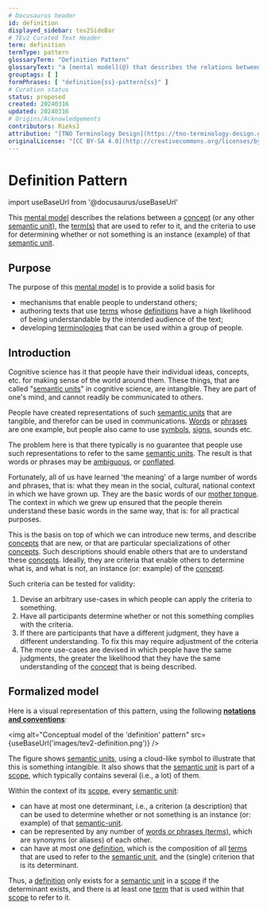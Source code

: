 ```yaml
---
# Docusaurus header
id: definition
displayed_sidebar: tev2SideBar
# TEv2 Curated Text Header
term: definition
termType: pattern
glossaryTerm: "Definition Pattern"
glossaryText: "a [mental model](@) that describes the relations between a [concept](@) (or any other [semantic unit](@)), the [term(s)](@) that are used to refer to it, and the criteria to use for determining whether or not something is an instance (example) of that [semantic unit](@)."
grouptags: [ ]
formPhrases: [ "definition{ss}-pattern{ss}" ]
# Curation status
status: proposed
created: 20240316
updated: 20240316
# Origins/Acknowledgements
contributors: RieksJ
attribution: "[TNO Terminology Design](https://tno-terminology-design.github.io/tev2-specifications/docs)"
originalLicense: "[CC BY-SA 4.0](http://creativecommons.org/licenses/by-sa/4.0/?ref=chooser-v1)"
---
```


# Definition Pattern

import useBaseUrl from '@docusaurus/useBaseUrl'

This [mental model](@) describes the relations between a [concept](@) (or any other [semantic unit](@)), the [term(s)](@) that are used to refer to it, and the criteria to use for determining whether or not something is an instance (example) of that [semantic unit](@).

## Purpose

The purpose of this [mental model](@) is to provide a solid basis for 

- mechanisms that enable people to understand others;
- authoring texts that use [terms](@) whose [definitions](@) have a high likelihood of being understandable by the intended audience of the text;
- developing [terminologies](@) that can be used within a group of people.

## Introduction

Cognitive science has it that people have their individual ideas, concepts, etc. for making sense of the world around them. These things, that are called "[semantic units](@)" in cognitive science, are intangible. They are part of one's mind, and cannot readily be communicated to others.

People have created representations of such [semantic units](@) that are tangible, and therefor can be used in communications. [Words](https://en.wikipedia.org/wiki/Word) or [phrases](https://en.wikipedia.org/wiki/Phrase) are one example, but people also came to use [symbols](https://en.wikipedia.org/wiki/Symbol), [signs](https://en.wikipedia.org/wiki/Sign_(semiotics)), sounds etc.

The problem here is that there typically is no guarantee that people use such representations to refer to the same [semantic units](@). The result is that words or phrases may be [ambiguous](https://en.wikipedia.org/wiki/Ambiguity), or [conflated](https://en.wikipedia.org/wiki/Conflation).

Fortunately, all of us have learned 'the meaning' of a large number of words and phrases, that is: what they mean in the social, cultural, national context in which we have grown up. They are the basic words of our [mother tongue](https://en.wikipedia.org/wiki/First_language). The context in which we grew up ensured that the people therein understand these basic words in the same way, that is: for all practical purposes.

This is the basis on top of which we can introduce new terms, and describe [concepts](semantic-units@) that are new, or that are particular specializations of other [concepts](semantic-units@). Such descriptions should enable others that are to understand these [concepts](semantic-units@). Ideally, they are criteria that enable others to determine what is, and what is not, an instance (or: example) of the [concept](semantic-unit@). 

Such criteria can be tested for validity:

1. Devise an arbitrary use-cases in which people can  apply the criteria to something.
2. Have all participants determine whether or not this something complies with the criteria.
3. If there are participants that have a different judgment, they have a different understanding. To fix this may require adjustment of the criteria
4. The more use-cases are devised in which people have the same judgments, the greater the likelihood that they have the same understanding of the [concept](semantic-unit@) that is being described.

## Formalized model
Here is a visual representation of this pattern, using the following **[notations and conventions](/docs/miscellaneous/notations-and-conventions#pattern-diagram-notations)**:

<img
  alt="Conceptual model of the 'definition' pattern"
  src={useBaseUrl('images/tev2-definition.png')}
/>

The figure shows [semantic units](@), using a cloud-like symbol to illustrate that this is something intangible. It also shows that the [semantic unit](@) is part of a [scope](@), which typically contains several (i.e., a lot) of them.

Within the context of its [scope](@), every [semantic unit](@):

- can have at most one determinant, i.e., a criterion (a description) that can be used to determine whether or not something is an instance (or: example) of that [semantic-unit](@).
- can be represented by any number of [words or phrases (terms)](term@), which are synonyms (or aliases) of each other.
- can have at most one [definition](@), which is the composition of all [terms](scoped-term@) that are used to refer to the [semantic unit](@), and the (single) criterion that is its determinant.

Thus, a [definition](@) only exists for a [semantic unit](@) in a [scope](@) if the determinant exists, and there is at least one [term](@) that is used within that [scope](@) to refer to it.